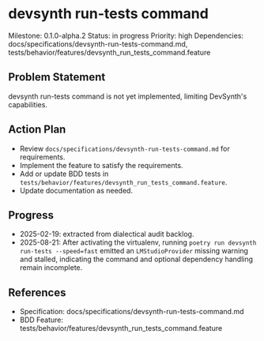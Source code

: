 # devsynth run-tests command
Milestone: 0.1.0-alpha.2
Status: in progress
Priority: high
Dependencies: docs/specifications/devsynth-run-tests-command.md, tests/behavior/features/devsynth_run_tests_command.feature

## Problem Statement
devsynth run-tests command is not yet implemented, limiting DevSynth's capabilities.


## Action Plan
- Review `docs/specifications/devsynth-run-tests-command.md` for requirements.
- Implement the feature to satisfy the requirements.
- Add or update BDD tests in `tests/behavior/features/devsynth_run_tests_command.feature`.
- Update documentation as needed.

## Progress
- 2025-02-19: extracted from dialectical audit backlog.
- 2025-08-21: After activating the virtualenv, running `poetry run devsynth run-tests --speed=fast` emitted an `LMStudioProvider` missing warning and stalled, indicating the command and optional dependency handling remain incomplete.

## References
- Specification: docs/specifications/devsynth-run-tests-command.md
- BDD Feature: tests/behavior/features/devsynth_run_tests_command.feature
